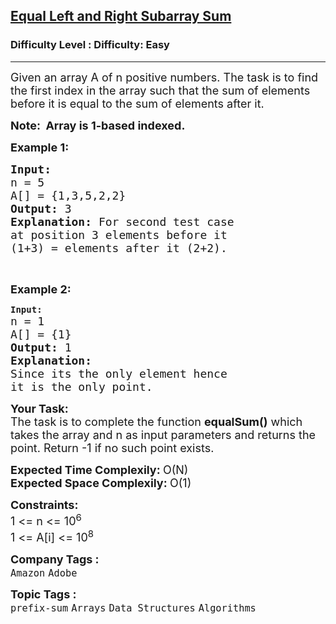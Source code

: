 <h2><a href="https://www.geeksforgeeks.org/problems/equal-left-and-right-subarray-sum--170647/1?page=1&category=Arrays&company=Adobe&difficulty=Easy&sortBy=submissions">Equal Left and Right Subarray Sum</a></h2><h3>Difficulty Level : Difficulty: Easy</h3><hr><div class="problems_problem_content__Xm_eO"><p><span style="font-size:18px">Given an array A of n&nbsp;positive numbers. The task is to find the first index in the array such that&nbsp;the sum of elements before it is equal to the sum of elements after it.</span></p>

<p><strong><span style="font-size:18px">Note:&nbsp; Array is 1-based indexed.</span></strong></p>

<p><span style="font-size:18px"><strong>Example 1:</strong></span></p>

<pre><span style="font-size:18px"><strong>Input: 
</strong>n = 5 
A[] = {1,3,5,2,2} 
<strong>Output: </strong>3<strong> 
Explanation: </strong>For second test case 
at position 3 elements before it 
(1+3) = elements after it (2+2).<strong> </strong></span>
</pre>

<p>&nbsp;</p>

<p><span style="font-size:18px"><strong>Example 2:</strong></span></p>

<pre><strong>Input:
</strong><span style="font-size:18px">n = 1
A[] = {1}
<strong>Output: </strong>1<strong>
Explanation:
</strong>Since its the only element hence
it is the only point.</span>
</pre>

<p><span style="font-size:18px"><strong>Your&nbsp;Task:</strong><br>
The task is to complete the function <strong>equalSum()</strong> which takes the array and n&nbsp;as input parameters and returns the point. Return -1 if no such point exists. </span></p>

<p><strong><span style="font-size:18px">Expected Time Complexily:&nbsp;</span></strong><span style="font-size:18px">O(N)</span><br>
<strong><span style="font-size:18px">Expected Space Complexily:&nbsp;</span></strong><span style="font-size:18px">O(1)</span></p>

<p><span style="font-size:18px"><strong>Constraints:</strong><br>
1 &lt;= n&nbsp;&lt;= 10<sup>6</sup><br>
1 &lt;= A[i]&nbsp;&lt;= 10<sup>8</sup></span></p>
</div><p><span style=font-size:18px><strong>Company Tags : </strong><br><code>Amazon</code>&nbsp;<code>Adobe</code>&nbsp;<br><p><span style=font-size:18px><strong>Topic Tags : </strong><br><code>prefix-sum</code>&nbsp;<code>Arrays</code>&nbsp;<code>Data Structures</code>&nbsp;<code>Algorithms</code>&nbsp;